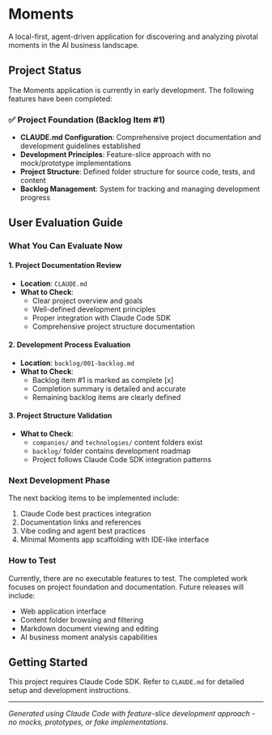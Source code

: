 # Moments

A local-first, agent-driven application for discovering and analyzing pivotal moments in the AI business landscape.

## Project Status

The Moments application is currently in early development. The following features have been completed:

### ✅ Project Foundation (Backlog Item #1)
- **CLAUDE.md Configuration**: Comprehensive project documentation and development guidelines established
- **Development Principles**: Feature-slice approach with no mock/prototype implementations
- **Project Structure**: Defined folder structure for source code, tests, and content
- **Backlog Management**: System for tracking and managing development progress

## User Evaluation Guide

### What You Can Evaluate Now

#### 1. Project Documentation Review
- **Location**: `CLAUDE.md`
- **What to Check**: 
  - Clear project overview and goals
  - Well-defined development principles
  - Proper integration with Claude Code SDK
  - Comprehensive project structure documentation

#### 2. Development Process Evaluation
- **Location**: `backlog/001-backlog.md`
- **What to Check**:
  - Backlog item #1 is marked as complete [x]
  - Completion summary is detailed and accurate
  - Remaining backlog items are clearly defined

#### 3. Project Structure Validation
- **What to Check**:
  - `companies/` and `technologies/` content folders exist
  - `backlog/` folder contains development roadmap
  - Project follows Claude Code SDK integration patterns

### Next Development Phase

The next backlog items to be implemented include:
1. Claude Code best practices integration
2. Documentation links and references
3. Vibe coding and agent best practices
4. Minimal Moments app scaffolding with IDE-like interface

### How to Test

Currently, there are no executable features to test. The completed work focuses on project foundation and documentation. Future releases will include:
- Web application interface
- Content folder browsing and filtering
- Markdown document viewing and editing
- AI business moment analysis capabilities

## Getting Started

This project requires Claude Code SDK. Refer to `CLAUDE.md` for detailed setup and development instructions.

---

*Generated using Claude Code with feature-slice development approach - no mocks, prototypes, or fake implementations.*
